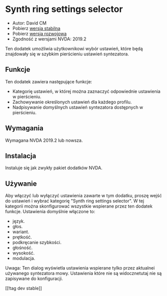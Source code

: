 # Synth ring settings selector #

* Autor: David CM
* Pobierz [wersja stabilna][1]
* Pobierz [wersja rozwojowa][2]
* Zgodność z wersjami NVDA: 2019.2

Ten dodatek umożliwia użytkownikowi wybór ustawień, które będą znajdowały się w szybkim pierścieniu ustawień syntezatora.

## Funkcje
Ten dodatek zawiera następujące funkcje:

* Kategorię ustawień, w której można zaznaczyć odpowiednie ustawienia w
  pierścieniu.
* Zachowywanie określonych ustawień dla każdego profilu.
* Nadpisywanie domyślnych ustawień syntezatora dostępnych w pierścieniu.

## Wymagania
Wymagana NVDA 2019.2 lub nowsza.

## Instalacja
Instaluje się jak zwykły pakiet dodatków NVDA.

## Używanie
Aby włączyć lub wyłączyć ustawienia zawarte w tym dodatku, proszę wejść do
ustawień i wybrać kategorię "Synth ring settings selector". W tej kategorii
można skonfigurować wszystkie wspierane przez ten dodatek
funkcje. Ustawienia domyślnie włączone to:

* język.
* głos.
* wariant.
* prętkość.
* podkręcanie szybkości.
* głośność.
* wysokość.
* modulacja.

Uwaga: Ten dialog wyświetla ustawienia wspierane tylko przez aktualnei
używanego syntezatora mowy. Ustawienia które nie są widocznetutaj nie są
zapisywane do konfiguracji.

[[!tag dev stable]]

[1]: https://addons.nvda-project.org/files/get.php?file=synthrings

[2]: https://addons.nvda-project.org/files/get.php?file=synthrings
